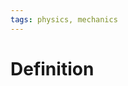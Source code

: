 ```yaml
---
tags: physics, mechanics
---
```


# Definition



[^1]: [Physics, Volume 1](zotero://open-pdf/library/items/5QBK4P96?page=18)